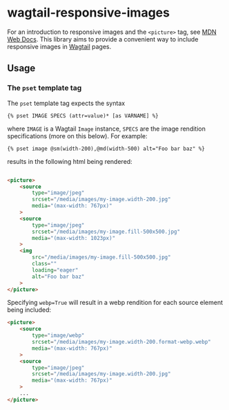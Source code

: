 # wagtail-responsive-images

For an introduction to responsive images and the `<picture>` tag, see [MDN Web Docs](https://developer.mozilla.org/en-US/docs/Learn/HTML/Multimedia_and_embedding/Responsive_images). This library aims to provide a convenient way to include responsive images in [Wagtail](https://wagtail.io/) pages.

## Usage

### The `pset` template tag

The `pset` template tag expects the syntax

`{% pset IMAGE SPECS (attr=value)* [as VARNAME] %}`

where `IMAGE` is a Wagtail `Image` instance, `SPECS` are the image rendition specifications (more on this below). For example:

`{% pset image @sm(width-200),@md(width-500) alt="Foo bar baz" %}`

results in the following html being rendered:

```html

<picture>
    <source
        type="image/jpeg"
        srcset="/media/images/my-image.width-200.jpg"
        media="(max-width: 767px)"
    >
    <source
        type="image/jpeg"
        srcset="/media/images/my-image.fill-500x500.jpg"
        media="(max-width: 1023px)"
    >
    <img
        src="/media/images/my-image.fill-500x500.jpg"
        class=""
        loading="eager"
        alt="Foo bar baz"
    >
</picture>

```

Specifying `webp=True` will result in a webp rendition for each source element being included:

```html
<picture>
    <source
        type="image/webp"
        srcset="/media/images/my-image.width-200.format-webp.webp"
        media="(max-width: 767px)"
    >
    <source
        type="image/jpeg"
        srcset="/media/images/my-image.width-200.jpg"
        media="(max-width: 767px)"
    >
    ...
</picture>
```
